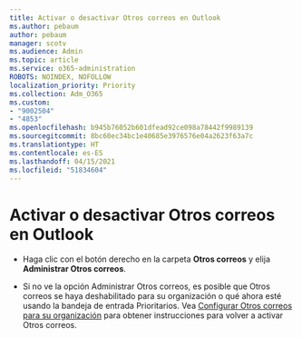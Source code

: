```yaml
---
title: Activar o desactivar Otros correos en Outlook
ms.author: pebaum
author: pebaum
manager: scotv
ms.audience: Admin
ms.topic: article
ms.service: o365-administration
ROBOTS: NOINDEX, NOFOLLOW
localization_priority: Priority
ms.collection: Adm_O365
ms.custom:
- "9002504"
- "4853"
ms.openlocfilehash: b945b76052b601dfead92ce098a78442f9989139
ms.sourcegitcommit: 8bc60ec34bc1e40685e3976576e04a2623f63a7c
ms.translationtype: HT
ms.contentlocale: es-ES
ms.lasthandoff: 04/15/2021
ms.locfileid: "51834604"
---
```

# <a name="turn-off-or-on-clutter-in-outlook"></a>Activar o desactivar Otros correos en Outlook

- Haga clic con el botón derecho en la carpeta **Otros correos** y elija **Administrar Otros correos**. 

- Si no ve la opción Administrar Otros correos, es posible que Otros correos se haya deshabilitado para su organización o qué ahora esté usando la bandeja de entrada Prioritarios. Vea [Configurar Otros correos para su organización](https://support.office.com/article/832276bd-d024-47b6-a80a-a6b884907a5b?wt.mc_id=SCL_a9c72a77-1bc4-40e6-ba6d-103c1d1aba4c_AdmHlp) para obtener instrucciones para volver a activar Otros correos. 
